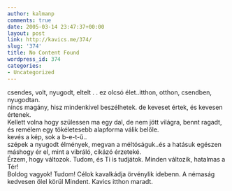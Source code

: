 ```yaml
---
author: kalmanp
comments: true
date: 2005-03-14 23:47:37+00:00
layout: post
link: http://kavics.me/374/
slug: '374'
title: No Content Found
wordpress_id: 374
categories:
- Uncategorized
---
```


csendes, volt, nyugodt, eltelt . . ez olcsó élet..itthon, otthon, csendben, nyugodtan.  
nincs magány, hisz mindenkivel beszélhetek. de keveset értek, és kevesen értenek.  
Kellett volna hogy szülessen ma egy dal, de nem jött világra, bennt ragadt, és remélem egy tökéletesebb alapforma válik belőle.  
kevés a kép, sok a b-e-t-ű..  
szépek a nyugodt élmények, megvan a méltóságuk..és a hatásuk egészen máshogy ér el, mint a vibráló, cikázó érzeteké.  
Érzem, hogy változok. Tudom, és Ti is tudjátok. Minden változik, hatalmas a Tér!  
Boldog vagyok! Tudom! Célok kavalkádja örvénylik idebenn. A némaság kedvesen ölel körül Mindent. Kavics itthon maradt.
